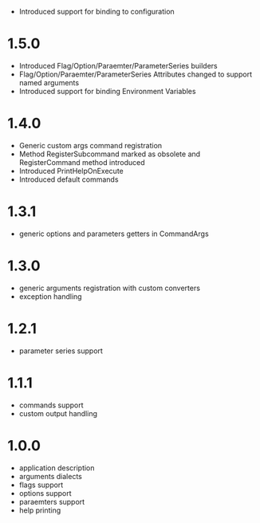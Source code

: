  * Introduced support for binding to configuration

# 1.5.0
 * Introduced Flag/Option/Paraemter/ParameterSeries builders
 * Flag/Option/Paraemter/ParameterSeries Attributes changed to support named arguments
 * Introduced support for binding Environment Variables

# 1.4.0
 * Generic custom args command registration
 * Method RegisterSubcommand marked as obsolete and RegisterCommand method introduced
 * Introduced PrintHelpOnExecute
 * Introduced default commands 

# 1.3.1
 * generic options and parameters getters in CommandArgs

# 1.3.0
 * generic arguments registration with custom converters
 * exception handling

# 1.2.1
 * parameter series support

# 1.1.1
 * commands support
 * custom output handling
 
# 1.0.0

 * application description
 * arguments dialects
 * flags support
 * options support
 * paraemters support
 * help printing
